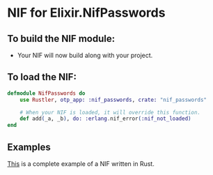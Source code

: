 # NIF for Elixir.NifPasswords

## To build the NIF module:

- Your NIF will now build along with your project.

## To load the NIF:

```elixir
defmodule NifPasswords do
    use Rustler, otp_app: :nif_passwords, crate: "nif_passwords"

    # When your NIF is loaded, it will override this function.
    def add(_a, _b), do: :erlang.nif_error(:nif_not_loaded)
end
```

## Examples

[This](https://github.com/hansihe/NifIo) is a complete example of a NIF written in Rust.
